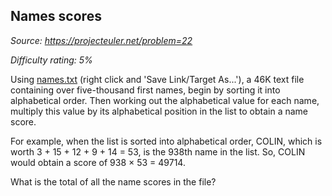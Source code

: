 Names scores
------------

*Source: https://projecteuler.net/problem=22*


*Difficulty rating: 5%*

Using [names.txt](project/resources/p022_names.txt) (right click and
'Save Link/Target As...'), a 46K text file containing over five-thousand
first names, begin by sorting it into alphabetical order. Then working
out the alphabetical value for each name, multiply this value by its
alphabetical position in the list to obtain a name score.

For example, when the list is sorted into alphabetical order, COLIN,
which is worth 3 + 15 + 12 + 9 + 14 = 53, is the 938th name in the list.
So, COLIN would obtain a score of 938 × 53 = 49714.

What is the total of all the name scores in the file?
